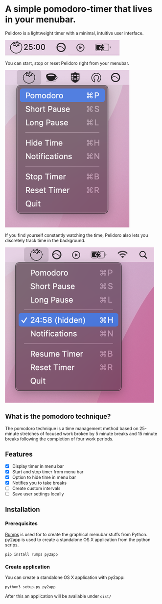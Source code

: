 # A simple pomodoro-timer that lives in your menubar.

Pelidoro is a lightweight timer with a minimal, intuitive user interface.

![Screenshot of Pelidoro in action.](doc/images/menubar.png)

You can start, stop or reset Pelidoro right from your menubar.

![Screenshot of Pelidoro in action.](doc/images/menubar_menu.png)

If you find yourself constantly watching the time, Pelidoro also lets you discretely track time in the background.

![Screenshot of Pelidoro in action.](doc/images/menubar_hidden.png)

## What is the pomodoro technique?
The pomodoro technique is a time management method based on 25-minute stretches of focused work broken by 5 
minute breaks and 15 minute breaks following the completion of four work periods. 

## Features

- [x] Display timer in menu bar
- [x] Start and stop timer from menu bar
- [x] Option to hide time in menu bar
- [x] Notifies you to take breaks
- [ ] Create custom intervals
- [ ] Save user settings locally

## Installation

### Prerequisites

[Rumps] is used for to create the graphical menubar stuffs from
Python. py2app is used to create a standalone OS X application from
the python scrips.

    pip install rumps py2app

[Rumps]: https://github.com/jaredks/rumps

### Create application

You can create a standalone OS X application with py2app:

    python3 setup.py py2app

After this an application will be available under `dist/`

